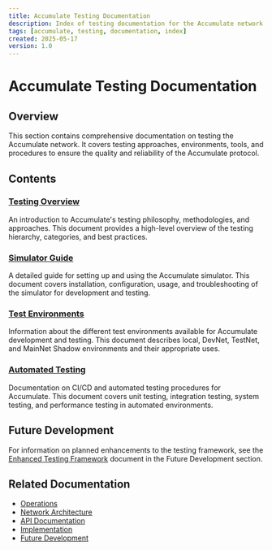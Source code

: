 ```yaml
---
title: Accumulate Testing Documentation
description: Index of testing documentation for the Accumulate network
tags: [accumulate, testing, documentation, index]
created: 2025-05-17
version: 1.0
---
```


# Accumulate Testing Documentation

## Overview

This section contains comprehensive documentation on testing the Accumulate network. It covers testing approaches, environments, tools, and procedures to ensure the quality and reliability of the Accumulate protocol.

## Contents

### [Testing Overview](./01_testing_overview.md)
An introduction to Accumulate's testing philosophy, methodologies, and approaches. This document provides a high-level overview of the testing hierarchy, categories, and best practices.

### [Simulator Guide](./02_simulator_guide.md)
A detailed guide for setting up and using the Accumulate simulator. This document covers installation, configuration, usage, and troubleshooting of the simulator for development and testing.

### [Test Environments](./03_test_environments.md)
Information about the different test environments available for Accumulate development and testing. This document describes local, DevNet, TestNet, and MainNet Shadow environments and their appropriate uses.

### [Automated Testing](./04_automated_testing.md)
Documentation on CI/CD and automated testing procedures for Accumulate. This document covers unit testing, integration testing, system testing, and performance testing in automated environments.

## Future Development

For information on planned enhancements to the testing framework, see the [Enhanced Testing Framework](../../08_future_development/04_enhanced_testing_framework.md) document in the Future Development section.

## Related Documentation

- [Operations](../00_index.md)
- [Network Architecture](../../04_network/00_index.md)
- [API Documentation](../../05_apis/01_overview.md)
- [Implementation](../../06_implementation/00_index.md)
- [Future Development](../../08_future_development/00_index.md)

